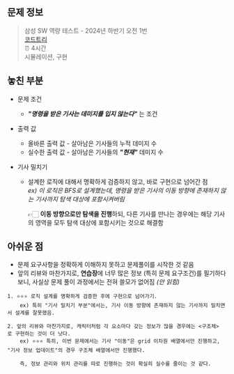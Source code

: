 ## 문제 정보

> 삼성 SW 역량 테스트 - 2024년 하반기 오전 1번  
> [코드트리](https://www.codetree.ai/training-field/frequent-problems/problems/royal-knight-duel/description?page=2&pageSize=5)  
> ⏰ 4시간  
> 시뮬레이션, 구현

## 놓친 부분

- 문제 조건
  - **_"명령을 받은 기사는 데미지를 입지 않는다"_** 는 조건
- 출력 값
  - 올바른 출력 값 - 살아남은 기사들의 누적 데미지 수
  - 실수한 출력 값 - 살아남은 기사들의 **_"현재"_** 데미지 수
- 기사 밀치기

  - 설계한 로직에 대해서 명확하게 검증하지 않고, 바로 구현으로 넘어간 점  
    _ex) 이 로직은 BFS로 설계했는데, 명령을 받은 기사의 이동 방향에 존재하지 않는 기사까지 탐색 대상에 포함시켜버림_

    👉🏻 **이동 방향으로만 탐색을 진행**하되, 다른 기사를 만나는 경우에는 해당 기사의 영역을 모두 탐색 대상에 포함시키는 것으로 해결함

## 아쉬운 점

- 문제 요구사항을 정확하게 이해하지 못하고 문제풀이를 시작한 것 같음
- 앞의 리뷰와 마찬가지로, **연습장**에 너무 많은 정보 (특히 문제 요구조건)를 필기하다보니, 사실상 문제 풀이 과정에서는 전혀 쓸모가 없어짐 _(안 읽힘)_

```
1. ⭐️⭐️⭐️ 로직 설계를 명확하게 검증한 후에 구현으로 넘어가기.
    ex) 특히 "기사 밀치기 부분"에서는, 기사 이동 방향에 존재하지 않는 기사까지 밀치면서 설계를 잘못했음.

2. 앞의 리뷰와 마찬가지로, 캐릭터처럼 각 요소마다 갖는 정보가 많을 경우에는 <구조체> 로 구현하는 것이 더 낫다.
    ex) ⭐️⭐️⭐️ 특히, 이번 문제에서는 기사 "이동"은 grid 이차원 배열에서만 진행하고, "기사 정보 업데이트"의 경우 구조체 배열에서만 진행했다.

    즉, 정보 관리와 위치 관리를 따로 진행하는 것이 확실히 실수를 줄이는 것 같다.
```
